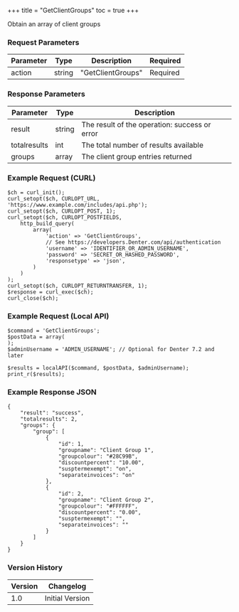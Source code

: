 +++
title = "GetClientGroups"
toc = true
+++

Obtain an array of client groups

### Request Parameters

| Parameter | Type | Description | Required |
| --------- | ---- | ----------- | -------- |
| action | string | "GetClientGroups" | Required |

### Response Parameters

| Parameter | Type | Description |
| --------- | ---- | ----------- |
| result | string | The result of the operation: success or error |
| totalresults | int | The total number of results available |
| groups | array | The client group entries returned |


### Example Request (CURL)

```
$ch = curl_init();
curl_setopt($ch, CURLOPT_URL, 'https://www.example.com/includes/api.php');
curl_setopt($ch, CURLOPT_POST, 1);
curl_setopt($ch, CURLOPT_POSTFIELDS,
    http_build_query(
        array(
            'action' => 'GetClientGroups',
            // See https://developers.Denter.com/api/authentication
            'username' => 'IDENTIFIER_OR_ADMIN_USERNAME',
            'password' => 'SECRET_OR_HASHED_PASSWORD',
            'responsetype' => 'json',
        )
    )
);
curl_setopt($ch, CURLOPT_RETURNTRANSFER, 1);
$response = curl_exec($ch);
curl_close($ch);
```


### Example Request (Local API)

```
$command = 'GetClientGroups';
$postData = array(
);
$adminUsername = 'ADMIN_USERNAME'; // Optional for Denter 7.2 and later

$results = localAPI($command, $postData, $adminUsername);
print_r($results);
```


### Example Response JSON

```
{
    "result": "success",
    "totalresults": 2,
    "groups": {
        "group": [
            {
                "id": 1,
                "groupname": "Client Group 1",
                "groupcolour": "#28C99B",
                "discountpercent": "10.00",
                "susptermexempt": "on",
                "separateinvoices": "on"
            },
            {
                "id": 2,
                "groupname": "Client Group 2",
                "groupcolour": "#FFFFFF",
                "discountpercent": "0.00",
                "susptermexempt": "",
                "separateinvoices": ""
            }
        ]
    }
}
```


### Version History

| Version | Changelog |
| ------- | --------- |
| 1.0 | Initial Version |

